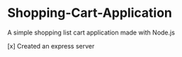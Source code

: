 # Shopping-Cart-Application

A simple shopping list cart application made with Node.js

[x] Created an express server
